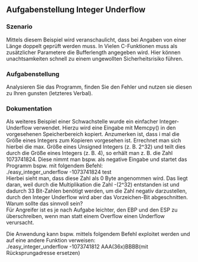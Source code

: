 ## Aufgabenstellung Integer Underflow

### Szenario
Mittels diesem Beispiel wird veranschaulicht, dass bei Angaben von einer 
Länge doppelt geprüft werden muss. In Vielen C-Funktionen muss als zusätzlicher
Parametere die Bufferlength angegeben wird. Hier können unachtsamkeiten schnell
zu einem ungewollten Sicherheitsrisiko führen.

### Aufgabenstellung
Analysieren Sie das Programm, finden Sie den Fehler und nutzen sie diesen zu
Ihren gunsten (letzteres Verbal).

### Dokumentation
Als weiteres Beispiel einer Schwachstelle wurde ein einfacher Integer-Underflow verwendet.
Hierzu wird eine Eingabe mit Memcpy() in den vorgesehenen Speicherbereich kopiert.
Anzumerken ist, dass i mal die Größe eines Integers zum Kopieren vorgesehen ist.
Errechnet man sich hierbei die max. Größe eines Unsigned Integers (z. B. 2^32) und teilt dies
durch die Größe eines Integers (z. B. 4), so erhält man z. B. die Zahl 1073741824.
Diese nimmt man bspw. als negative Eingabe und startet das Programm
bspw. mit folgendem Befehl: <br/>
./easy_integer_underflow -1073741824 test<br/>
Hierbei sieht man, dass diese Zahl als 0 Byte angenommen wird. Das liegt daran, weil durch
die Multiplikation die Zahl -(2^32) entstanden ist und dadurch 33 Bit-Zahlen benötigt werden,
um die Zahl negativ darzustellen, durch den Integer Underflow wird aber das Vorzeichen-Bit
abgeschnitten.<br/>
Warum sollte das sinnvoll sein?<br/>
Für Angreifer ist es je nach Aufgabe leichter, den EBP und den ESP zu überschreiben, wenn
man statt einem Overflow einen Underflow verursacht.

Die Anwendung kann bspw. mittels folgendem Befehl exploitet werden und auf eine andere
Funktion verweisen:<br/>
./easy_integer_underflow -1073741812 AAA(36x)BBBB(mit Rücksprungadresse ersetzen)
